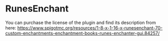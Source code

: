 # RunesEnchant
You can purchase the license of the plugin and find its description from here: https://www.spigotmc.org/resources/1-8-x-1-16-x-runesenchant-70-custom-enchantments-enchantment-books-runes-enchanter-gui.84257/
